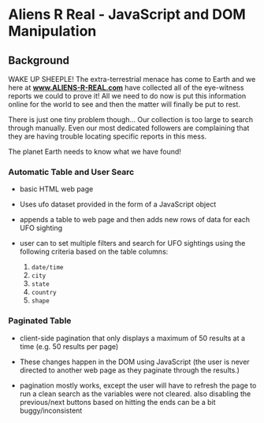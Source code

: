 # Aliens R Real - JavaScript and DOM Manipulation

## Background

WAKE UP SHEEPLE! The extra-terrestrial menace has come to Earth and we here at **www.ALIENS-R-REAL.com** have collected all of the eye-witness reports we could to prove it! All we need to do now is put this information online for the world to see and then the matter will finally be put to rest.

There is just one tiny problem though... Our collection is too large to search through manually. Even our most dedicated followers are complaining that they are having trouble locating specific reports in this mess.

The planet Earth needs to know what we have found!

### Automatic Table and User Searc

* basic HTML web page

* Uses ufo dataset provided in the form of a JavaScript object

* appends a table to web page and then adds new rows of data for each UFO sighting

* user can to set multiple filters and search for UFO sightings using the following criteria based on the table columns: 

  1. `date/time`
  2. `city`
  3. `state`
  4. `country`
  5. `shape`

### Paginated Table

* client-side pagination that only displays a maximum of 50 results at a time (e.g. 50 results per page)

* These changes happen in the DOM using JavaScript (the user is never directed to another web page as they paginate through the results.)

* pagination mostly works, except the user will have to refresh the page to run a clean search as the variables were not cleared. also disabling the previous/next buttons based on hitting the ends can be a bit buggy/inconsistent